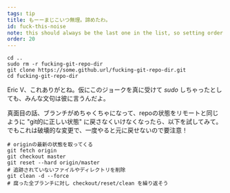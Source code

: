 ```yaml
---
tags: tip
title: もーーまじこいつ無理。諦めたわ。
id: fuck-this-noise
note: this should always be the last one in the list, so setting order to 20 so I don't have to re-name/re-order it
order: 20
---
```


```git
cd ..
sudo rm -r fucking-git-repo-dir
git clone https://some.github.url/fucking-git-repo-dir.git
cd fucking-git-repo-dir
```

Eric V、これありがとね。仮にこのジョークを真に受けて *sudo* しちゃったとしても、みんな文句は彼に言うんだよ。

真面目の話、ブランチがめちゃくちゃになって、repoの状態をリモートと同じように "git的に正しい状態" に戻さなくいけなくなったら、以下を試してみて。でもこれは破壊的な変更で、一度やると元に戻せないので要注意！

```git
# originの最新の状態を取ってくる
git fetch origin
git checkout master
git reset --hard origin/master
# 追跡されていないファイルやディレクトリを削除
git clean -d --force
# 腐った全ブランチに対し checkout/reset/clean を繰り返そう
```
